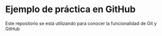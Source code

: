 # Ejemplo de práctica en GitHub 

Este repositorio se está utilizando para conocer la funcionalidad 
de Git y GitHub
